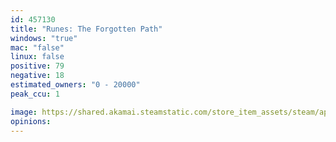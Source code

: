 ```yaml
---
id: 457130
title: "Runes: The Forgotten Path"
windows: "true"
mac: "false"
linux: false
positive: 79
negative: 18
estimated_owners: "0 - 20000"
peak_ccu: 1

image: https://shared.akamai.steamstatic.com/store_item_assets/steam/apps/457130/header.jpg?t=1580425818
opinions:
---
```

